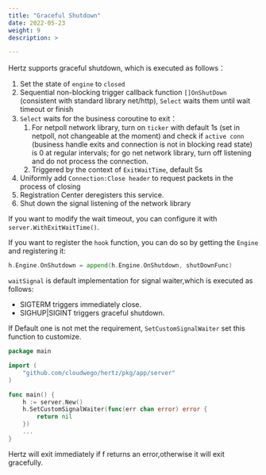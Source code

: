 ```yaml
---
title: "Graceful Shutdown"
date: 2022-05-23
weight: 9
description: >

---
```


Hertz supports graceful shutdown, which is executed as follows：

1. Set the state of `engine` to `closed`
2. Sequential non-blocking trigger callback function `[]OnShutDown` (consistent with standard library net/http), `Select` waits them until wait timeout or finish
3. `Select` waits for the business coroutine to exit：
   1. For netpoll network library, turn on `ticker` with default 1s (set in netpoll, not changeable at the moment) and check if `active conn` (business handle exits and connection is not in blocking read state) is 0 at regular intervals; for go net network library, turn off listening and do not process the connection.
   2. Triggered by the context of `ExitWaitTime`, default 5s
4. Uniformly add `Connection:Close header` to request packets in the process of closing
5. Registration Center deregisters this service.
6. Shut down the signal listening of the network library

If you want to modify the wait timeout, you can configure it with `server.WithExitWaitTime()`.

If you want to register the `hook` function, you can do so by getting the `Engine` and registering it:

```go
h.Engine.OnShutdown = append(h.Engine.OnShutdown, shutDownFunc)
```

`waitSignal` is default implementation for signal waiter,which is executed as follows:

- SIGTERM triggers immediately close.
- SIGHUP|SIGINT triggers graceful shutdown.

If Default one is not met the requirement, `SetCustomSignalWaiter` set this function to customize.

```go
package main

import (
	"github.com/cloudwego/hertz/pkg/app/server"
)

func main() {
	h := server.New()
	h.SetCustomSignalWaiter(func(err chan error) error {
		return nil
	})
	...
}

```

Hertz will exit immediately if f returns an error,otherwise it will exit gracefully.
